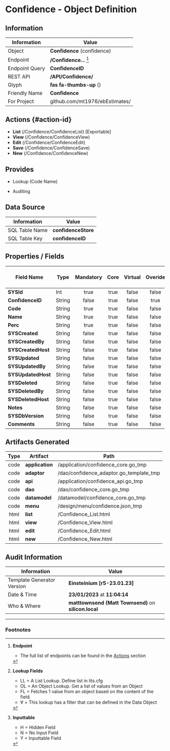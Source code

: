 # **Confidence** - Object Definition
##  Information
| Information  | Value  |
|---|---|
|Object         |**Confidence** (confidence) |
|Endpoint 	    |**/Confidence...** [^1]|
|Endpoint Query |**ConfidenceID**|
|REST API|**/API/Confidence/**|
Glyph|**fas fa-thumbs-up** ()
Friendly Name|**Confidence**|
|For Project    |github.com/mt1976/ebEstimates/|

##  Actions {#action-id}
* **List** (/Confidence/ConfidenceList) [Exportable]
* **View** (/Confidence/ConfidenceView)
* **Edit** (/Confidence/ConfidenceEdit)
* **Save** (/Confidence/ConfidenceSave)
* **New** (/Confidence/ConfidenceNew)








##  Provides
 * Lookup (Code Name)

* Auditing 




##  Data Source 
| Information  | Value  |
|---|---|
SQL Table Name       | **confidenceStore**
SQL Table Key | **confidenceID**



##  Properties / Fields
| Field Name| Type | Mandatory | Core | Virtual | Overide | Lookup [^2]| Lookup Object      | Lookup Field Source         | Lookup Return Value                | Inputable [^3]|DB Column|Default Value| No Change | Callout | Internal | Display | Mask |
| -- | --  | :--: | :--: | :--: |:--: |:--: |:--: |-- |-- |:--: |-- | --| :--: | :--: | :--: | -- | -- |
|**SYSId**|Int|true|true|false|false|||||NH|_id|0|false|false|true|text||
|**ConfidenceID**|String|false|true|false|true|||||H|confidenceID||true|false|false|text||
|**Code**|String|true|true|false|false|||||Y|code||false|false|false|text||
|**Name**|String|true|true|false|false|||||Y|name||false|false|false|text||
|**Perc**|String|true|true|false|false|||||Y|perc||false|false|false|text||
|**SYSCreated**|String|false|true|false|false|||||NH|_created||false|false|true|text||
|**SYSCreatedBy**|String|false|true|false|false|||||NH|_createdBy||false|false|true|text||
|**SYSCreatedHost**|String|false|true|false|false|||||NH|_createdHost||false|false|true|text||
|**SYSUpdated**|String|false|true|false|false|||||NH|_updated||false|false|true|text||
|**SYSUpdatedBy**|String|false|true|false|false|||||NH|_updatedBy||false|false|true|text||
|**SYSUpdatedHost**|String|false|true|false|false|||||NH|_updatedHost||false|false|true|text||
|**SYSDeleted**|String|false|true|false|false|||||NH|_deleted||false|false|true|text||
|**SYSDeletedBy**|String|false|true|false|false|||||NH|_deletedBy||false|false|true|text||
|**SYSDeletedHost**|String|false|true|false|false|||||NH|_deletedHost||false|false|true|text||
|**Notes**|String|false|true|false|false|||||Y|notes||false|false|false|text||
|**SYSDbVersion**|String|false|true|false|false|||||NH|_dbVersion||false|false|true|text||
|**Comments**|String|false|true|false|false|||||Y|comments||false|false|false|text||


##  Artifacts Generated
| Type | Artifact | Path|
| :--: | -- | -- |
| code | **application** | /application/confidence_core.go_tmp |
| code | **adaptor** | /dao/confidence_adaptor.go_template_tmp |
| code | **api** | /application/confidence_api.go_tmp |
| code | **dao** | /dao/confidence_core.go_tmp |
| code | **datamodel** | /datamodel/confidence_core.go_tmp |
| code | **menu** | /design/menu/confidence.json_tmp |
| html | **list** | /Confidence_List.html |
| html | **view** | /Confidence_View.html |
| html | **edit** | /Confidence_Edit.html |
| html | **new** | /Confidence_New.html |


## Audit Information
| Information  | Value |
|---|---|
Template Generator Version   | **Einsteinium [r5-23.01.23]**
Date & Time		     | **23/01/2023** at **11:04:14**
Who & Where		     | **matttownsend (Matt Townsend)** on **silicon.local**

---
### Footnotes
[^1]: **Endpoint**
    * The full list of endpoints can be found in the [Actions](#action-id) section
[^2]: **Lookup Fields**
    * LL = A List Lookup. Define list in lits.cfg
    * OL = An Object Lookup. Get a list of values from an Object
    * FL = Fetches 1 value from an object based on the content of the field. 
    * ∀ = This lookup has a filter that can be defined in the Data Object
[^3]: **Inputtable**   
    * H = Hidden Field
    * N = No Input Field
    * Y = Inputtable Field